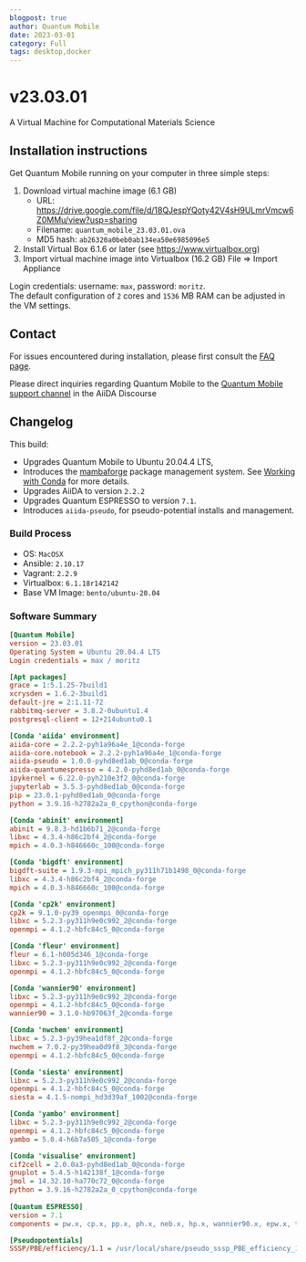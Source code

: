 ```yaml
---
blogpost: true
author: Quantum Mobile
date: 2023-03-01
category: Full
tags: desktop,docker
---
```


# v23.03.01

A Virtual Machine for Computational Materials Science

## Installation instructions

Get Quantum Mobile running on your computer in three simple steps:

 1. Download virtual machine image (6.1 GB)
    - URL: <https://drive.google.com/file/d/18QJespYQoty42V4sH9ULmrVmcw6Z0MMu/view?usp=sharing>
    - Filename: `quantum_mobile_23.03.01.ova`
    - MD5 hash: `ab26320a0beb0ab134ea50e6985096e5`
 2. Install Virtual Box 6.1.6 or later (see <https://www.virtualbox.org>)
 3. Import virtual machine image into Virtualbox (16.2 GB)
    File => Import Appliance

Login credentials: username: `max`, password: `moritz`.  
The default configuration of `2` cores and `1536` MB RAM can be adjusted in the VM settings.

## Contact

For issues encountered during installation, please first consult the [FAQ page](https://github.com/marvel-nccr/quantum-mobile/wiki/Frequently-Asked-Questions#virtualbox-installationstartup-issues).

Please direct inquiries regarding Quantum Mobile to the [Quantum Mobile support channel](https://aiida.discourse.group/c/quantum-mobile/) in the AiiDA Discourse

## Changelog

This build:

- Upgrades Quantum Mobile to Ubuntu 20.04.4 LTS,
- Introduces the [mambaforge](https://github.com/conda-forge/miniforge) package management system.
  See [Working with Conda](use/conda) for more details.
- Upgrades AiiDA to version `2.2.2`
- Upgrades Quantum ESPRESSO to version `7.1`.
- Introduces `aiida-pseudo`, for pseudo-potential installs and management.

### Build Process

- OS: `MacOSX`
- Ansible: `2.10.17`
- Vagrant: `2.2.9`
- Virtualbox: `6.1.18r142142`
- Base VM Image: `bento/ubuntu-20.04`

### Software Summary

```ini
[Quantum Mobile]
version = 23.03.01
Operating System = Ubuntu 20.04.4 LTS
Login credentials = max / moritz

[Apt packages]
grace = 1:5.1.25-7build1
xcrysden = 1.6.2-3build1
default-jre = 2:1.11-72
rabbitmq-server = 3.8.2-0ubuntu1.4
postgresql-client = 12+214ubuntu0.1

[Conda 'aiida' environment]
aiida-core = 2.2.2-pyh1a96a4e_1@conda-forge
aiida-core.notebook = 2.2.2-pyh1a96a4e_1@conda-forge
aiida-pseudo = 1.0.0-pyhd8ed1ab_0@conda-forge
aiida-quantumespresso = 4.2.0-pyhd8ed1ab_0@conda-forge
ipykernel = 6.22.0-pyh210e3f2_0@conda-forge
jupyterlab = 3.5.3-pyhd8ed1ab_0@conda-forge
pip = 23.0.1-pyhd8ed1ab_0@conda-forge
python = 3.9.16-h2782a2a_0_cpython@conda-forge

[Conda 'abinit' environment]
abinit = 9.8.3-hd1b6b71_2@conda-forge
libxc = 4.3.4-h86c2bf4_2@conda-forge
mpich = 4.0.3-h846660c_100@conda-forge

[Conda 'bigdft' environment]
bigdft-suite = 1.9.3-mpi_mpich_py311h71b1498_0@conda-forge
libxc = 4.3.4-h86c2bf4_2@conda-forge
mpich = 4.0.3-h846660c_100@conda-forge

[Conda 'cp2k' environment]
cp2k = 9.1.0-py39_openmpi_0@conda-forge
libxc = 5.2.3-py311h9e0c992_2@conda-forge
openmpi = 4.1.2-hbfc84c5_0@conda-forge

[Conda 'fleur' environment]
fleur = 6.1-h005d346_1@conda-forge
libxc = 5.2.3-py311h9e0c992_2@conda-forge
openmpi = 4.1.2-hbfc84c5_0@conda-forge

[Conda 'wannier90' environment]
libxc = 5.2.3-py311h9e0c992_2@conda-forge
openmpi = 4.1.2-hbfc84c5_0@conda-forge
wannier90 = 3.1.0-hb97063f_2@conda-forge

[Conda 'nwchem' environment]
libxc = 5.2.3-py39hea1df8f_2@conda-forge
nwchem = 7.0.2-py39hea0d9f8_3@conda-forge
openmpi = 4.1.2-hbfc84c5_0@conda-forge

[Conda 'siesta' environment]
libxc = 5.2.3-py311h9e0c992_2@conda-forge
openmpi = 4.1.2-hbfc84c5_0@conda-forge
siesta = 4.1.5-nompi_hd3d39af_1002@conda-forge

[Conda 'yambo' environment]
libxc = 5.2.3-py311h9e0c992_2@conda-forge
openmpi = 4.1.2-hbfc84c5_0@conda-forge
yambo = 5.0.4-h6b7a505_1@conda-forge

[Conda 'visualise' environment]
cif2cell = 2.0.0a3-pyhd8ed1ab_0@conda-forge
gnuplot = 5.4.5-h142138f_1@conda-forge
jmol = 14.32.10-ha770c72_0@conda-forge
python = 3.9.16-h2782a2a_0_cpython@conda-forge
  
[Quantum ESPRESSO]
version = 7.1
components = pw.x, cp.x, pp.x, ph.x, neb.x, hp.x, wannier90.x, epw.x, tddfpt.x

[Pseudopotentials]
SSSP/PBE/efficiency/1.1 = /usr/local/share/pseudo_sssp_PBE_efficiency_1.1
```
